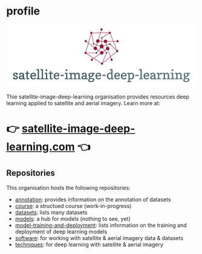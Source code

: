 # profile

<p align="center">
<img src="logo.png" width="700">
</p>

Thie satellite-image-deep-learning organisation provides resources deep learning applied to satellite and aerial imagery. Learn more at:

# 👉 [satellite-image-deep-learning.com](https://www.satellite-image-deep-learning.com/) 👈

## Repositories
This organisation hosts the following repositories:

- [annotation](https://github.com/satellite-image-deep-learning/annotation): provides information on the annotation of datasets
- [course](https://github.com/satellite-image-deep-learning/course): a structued course (work-in-progress)
- [datasets](https://github.com/satellite-image-deep-learning/datasets): lists many datasets
- [models](https://github.com/satellite-image-deep-learning/models): a hub for models (nothing to see, yet)
- [model-training-and-deployment](https://github.com/satellite-image-deep-learning/model-training-and-deployment): lists information on the training and deployment of deep learning models
- [software](https://github.com/satellite-image-deep-learning/software): for working with satellite & aerial imagery data & datasets
- [techniques](https://github.com/satellite-image-deep-learning/techniques): for deep learning with satellite & aerial imagery
